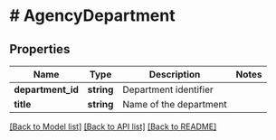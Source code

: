 # # AgencyDepartment

## Properties

Name | Type | Description | Notes
------------ | ------------- | ------------- | -------------
**department_id** | **string** | Department identifier |
**title** | **string** | Name of the department |

[[Back to Model list]](../../README.md#models) [[Back to API list]](../../README.md#endpoints) [[Back to README]](../../README.md)
